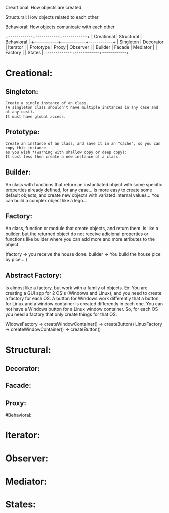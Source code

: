Creartional: How objects are created

Structural: How objects related to each other

Behavioral: How objects comunicate with each other

+------------+------------+------------+
| Creational | Structural | Behavioral |
+------------+------------+------------+
| Singleton  | Decorator  | Iterator   |
| Prototype  | Proxy      | Observer   |
| Builder    | Facade     | Mediator   |
| Factory    |            | States     |
+------------+------------+------------+

# Creational:

   ## Singleton:

	Create a single instance of an class. 
	(A singleton class shouldn’t have multiple instances in any case and at any cost).
	It must have global access.
	
   ## Prototype:

	Create an instance of an class, and save it in an "cache", so you can copy this instance
	as you wish *(warning with shallow copy or deep copy):
	It cost less then create a new instance of a class.

   ## Builder:

   An class with functions that return an instantiated object with some specific properties
   already defined, for any case... Is more easy to create some default objects, and create new
   objects with variated internal values... You can build a complex object like a lego...

   ## Factory:

   An class, function or module that create objects, and return them. Is like a builder, but the returned object 
   do not receive adicional properties or functions like builder where you can add more and more atributes to the object.

   (factory -> you receive the house done. builder -> You build the house pice by pice... )
	
   ## Abstract Factory:

   Is almost like a factory, but work with a family of objects. 
   Ex: You are creating a GUI app for 2 OS's (Windows and Linux), and you need to create a factory for each OS.
   A button for Windows work differently that a button for Linux and a window container is created differently in each one.
   You can not have a Windows button for a Linux window container. So, for each OS you need a factory that only
   create things for that OS. 
   
   WidowsFactory -> createWindowContainer() -> createButton() 
   LinuxFactory -> createWindowContainer() -> createButton() 

# Structural:

   ## Decorator:

   ## Facade:

	

   ## Proxy:

	

#Behavioral:

   # Iterator:

	

   # Observer:

	

   # Mediator:

	

   # States:
	
	